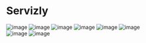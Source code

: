 # Servizly

![image](https://github.com/Harshgupta2902/Servizly/assets/147129512/4f8dfcb6-e66c-42ef-a83e-8b9afa614f5e)   ![image](https://github.com/Harshgupta2902/Servizly/assets/147129512/e10c8e05-a5b3-44f6-a8cb-aa4c5cce72db)
![image](https://github.com/Harshgupta2902/Servizly/assets/147129512/76812dbf-4680-4239-9ade-a7a37142301a)   ![image](https://github.com/Harshgupta2902/Servizly/assets/147129512/f9ecf211-362d-4dc8-9167-f19e3c96472b)
![image](https://github.com/Harshgupta2902/Servizly/assets/147129512/a11092f0-a4b6-45bb-9c3e-dda477e33e7e)   ![image](https://github.com/Harshgupta2902/Servizly/assets/147129512/bd9f7782-7729-4ac1-bcdd-64e9fb59fef0)  
![image](https://github.com/Harshgupta2902/Servizly/assets/147129512/be99e8da-a764-420f-a07d-fdcb125d9d9c)   ![image](https://github.com/Harshgupta2902/Servizly/assets/147129512/7eada730-a3aa-4b1c-8c74-9e82e0f7881e)





